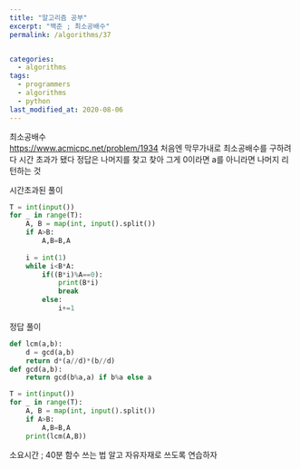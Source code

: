 ```yaml
---
title: "알고리즘 공부"
excerpt: "백준 ; 최소공배수"
permalink: /algorithms/37


categories:
  - algorithms
tags:
  - programmers
  - algorithms
  - python
last_modified_at: 2020-08-06
---
```

최소공배수  
<https://www.acmicpc.net/problem/1934>
처음엔 막무가내로 최소공배수를 구하려다 시간 초과가 됐다
정답은 나머지를 찾고 찾아 그게 0이라면 a를 아니라면 나머지 리턴하는 것

시간초과된 풀이  
```python
T = int(input())
for _ in range(T):
    A, B = map(int, input().split())
    if A>B:
        A,B=B,A
        
    i = int(1)
    while i<B*A:
        if((B*i)%A==0):
            print(B*i)
            break
        else:
            i+=1
```

정답 풀이
```python
def lcm(a,b):
    d = gcd(a,b)
    return d*(a//d)*(b//d)
def gcd(a,b):
    return gcd(b%a,a) if b%a else a

T = int(input())
for _ in range(T):
    A, B = map(int, input().split())
    if A>B:
        A,B=B,A
    print(lcm(A,B))
```
소요시간 ; 40분
함수 쓰는 법 알고 자유자재로 쓰도록 연습하자